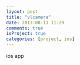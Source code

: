 ```yaml
---
layout: post
title: "vlcamera"
date: 2013-08-13 11:29
comments: true
isProject: true
categories: [project, ios]
---
```


ios app
